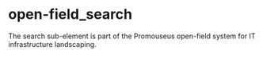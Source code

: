 # open-field_search
The search sub-element is part of the Promouseus open-field system for IT infrastructure landscaping.
